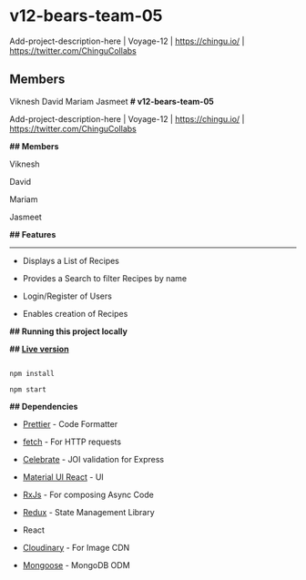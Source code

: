 # v12-bears-team-05

Add-project-description-here | Voyage-12 | https://chingu.io/ | https://twitter.com/ChinguCollabs

## Members

Viknesh
David
Mariam
Jasmeet
**# v12-bears-team-05**

Add-project-description-here | Voyage-12 | https://chingu.io/ | https://twitter.com/ChinguCollabs

**## Members**

Viknesh

David

Mariam

Jasmeet

**## Features**

---

- Displays a List of Recipes

- Provides a Search to filter Recipes by name

- Login/Register of Users

- Enables creation of Recipes

**## Running this project locally**

**## [Live version](https://recipeeas.herokuapp.com/)**

```

npm install

npm start

```

**## Dependencies**

- [Prettier](https://github.com/prettier/prettier) - Code Formatter

- [fetch](https://github.com/axios/axios) - For HTTP requests

- [Celebrate](https://github.com/arb/celebrate) - JOI validation for Express

- [Material UI React](https://material-ui.com/) - UI

- [RxJs](https://rxjs-dev.firebaseapp.com/) - For composing Async Code

- [Redux](https://redux.js.org/) - State Management Library

- React

- [Cloudinary](https://cloudinary.com/) - For Image CDN

- [Mongoose](https://github.com/Automattic/mongoose) - MongoDB ODM

